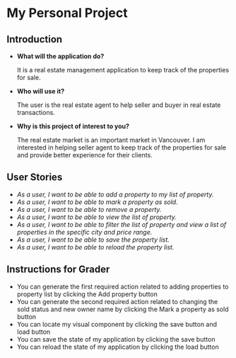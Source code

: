 # My Personal Project

## Introduction


- **What will the application do?**

    It is a real estate management application to keep track of the properties for sale.
 
- **Who will use it?**

    The user is the real estate agent to help seller and buyer in real estate transactions.

- **Why is this project of interest to you?**
    
    The real estate market is an important market in Vancouver. I am interested in helping seller agent
    to keep track of the properties for sale and provide better experience for their clients.

## User Stories

- *As a user, I want to be able to add a property to my list of property.*
- *As a user, I want to be able to mark a property as sold.*
- *As a user, I want to be able to remove a property.*
- *As a user, I want to be able to view the list of property.*
- *As a user, I want to be able to filter the list of property and view a list of properties
  in the specific city and price range.*
- *As a user, I want to be able to save the property list.*
- *As a user, I want to be able to reload the property list.*

## Instructions for Grader

- You can generate the first required action related to adding properties to property list by clicking 
the Add property button
- You can generate the second required action related to changing the sold status and new owner name 
by clicking the Mark a property as sold button
- You can locate my visual component by clicking the save button and load button 
- You can save the state of my application by clicking the save button
- You can reload the state of my application by clicking the load button




